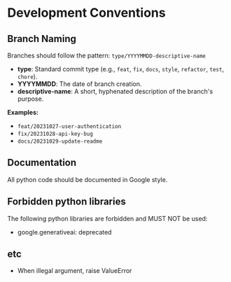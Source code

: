 # Development Conventions

## Branch Naming

Branches should follow the pattern: `type/YYYYMMDD-descriptive-name`

-   **type**: Standard commit type (e.g., `feat`, `fix`, `docs`, `style`, `refactor`, `test`, `chore`).
-   **YYYYMMDD**: The date of branch creation.
-   **descriptive-name**: A short, hyphenated description of the branch's purpose.

**Examples:**
-   `feat/20231027-user-authentication`
-   `fix/20231028-api-key-bug`
-   `docs/20231029-update-readme`

## Documentation

All python code should be documented in Google style.

## Forbidden python libraries

The following python libraries are forbidden and MUST NOT be used:

- google.generativeai: deprecated

## etc

- When illegal argument, raise ValueError
